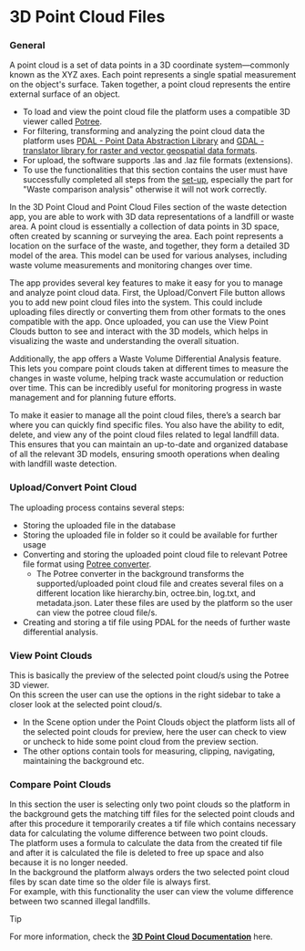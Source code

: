 # 3D Point Cloud Files

### General  

A point cloud is a set of data points in a 3D coordinate system—commonly known as the XYZ axes. Each point represents a single spatial measurement   on the object's surface. Taken together, a point cloud represents the entire external surface of an object.  

- To load and view the point cloud file the platform uses a compatible 3D viewer called [Potree](https://github.com/potree/potree?tab=readme-ov-file).  
- For filtering, transforming and analyzing the point cloud data the platform uses [PDAL - Point Data Abstraction Library](https://pdal.io/en/2.8.1/) and [GDAL - translator library for raster and vector geospatial data formats](https://gdal.org/en/stable).  
- For upload, the software supports .las and .laz file formats (extensions).  
- To use the functionalities that this section contains the user must have successfully completed all steps from the [set-up](../../development/set-up.html), especially the part for "Waste comparison analysis" otherwise it will not work correctly.  

In the 3D Point Cloud and Point Cloud Files section of the waste detection app, you are able to work with 3D data representations of a landfill or waste area. A point cloud is essentially a collection of data points in 3D space, often created by scanning or surveying the area. Each point represents a location on the surface of the waste, and together, they form a detailed 3D model of the area. This model can be used for various analyses, including waste volume measurements and monitoring changes over time.

The app provides several key features to make it easy for you to manage and analyze point cloud data. First, the Upload/Convert File button allows you to add new point cloud files into the system. This could include uploading files directly or converting them from other formats to the ones compatible with the app. Once uploaded, you can use the View Point Clouds button to see and interact with the 3D models, which helps in visualizing the waste and understanding the overall situation.

Additionally, the app offers a Waste Volume Differential Analysis feature. This lets you compare point clouds taken at different times to measure the changes in waste volume, helping track waste accumulation or reduction over time. This can be incredibly useful for monitoring progress in waste management and for planning future efforts.

To make it easier to manage all the point cloud files, there’s a search bar where you can quickly find specific files. You also have the ability to edit, delete, and view any of the point cloud files related to legal landfill data. This ensures that you can maintain an up-to-date and organized database of all the relevant 3D models, ensuring smooth operations when dealing with landfill waste detection.  

### Upload/Convert Point Cloud

The uploading process contains several steps:

- Storing the uploaded file in the database  
- Storing the uploaded file in folder so it could be available for further usage  
- Converting and storing the uploaded point cloud file to relevant Potree file format using [Potree converter](https://github.com/potree/PotreeConverter).  
  - The Potree converter in the background transforms the supported/uploaded point cloud file and creates several files on a different location like hierarchy.bin, octree.bin, log.txt, and metadata.json. Later these files are used by the platform so the user can view the potree cloud file/s.  
- Creating and storing a tif file using PDAL for the needs of further waste differential analysis.

### View Point Clouds  

This is basically the preview of the selected point cloud/s using the Potree 3D viewer.  
On this screen the user can use the options in the right sidebar to take a closer look at the selected point cloud/s.  

- In the Scene option under the Point Clouds object the platform lists all of the selected point clouds for preview, here the user can check to view or uncheck to hide some point cloud from the preview section.  
- The other options contain tools for measuring, clipping, navigating, maintaining the background etc.  

### Compare Point Clouds  

In this section the user is selecting only two point clouds so the platform in the background gets the matching tiff files for the selected point clouds and after this procedure it temporarily creates a tif file which contains necessary data for calculating the volume difference between two point clouds.  
The platform uses a formula to calculate the data from the created tif file and after it is calculated the file is deleted to free up space and also because it is no longer needed.  
In the background the platform always orders the two selected point cloud files by scan date time so the older file is always first.  
For example, with this functionality the user can view the volume difference between two scanned illegal landfills.  

>[!TIP]
>
> For more information, check the [**3D Point Cloud Documentation**](../../documentation/landfill-management/3d-point-cloud.md) here.  
